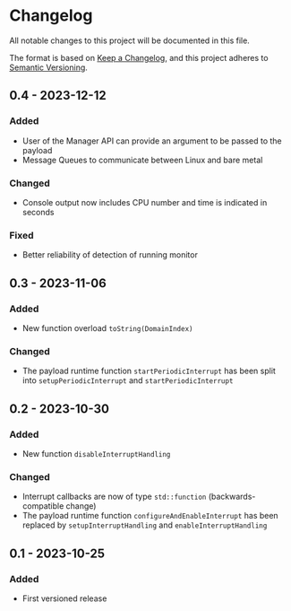 # Changelog

All notable changes to this project will be documented in this file.

The format is based on [Keep a Changelog](https://keepachangelog.com/en/1.0.0/),
and this project adheres to [Semantic Versioning](https://semver.org/spec/v2.0.0.html).

## 0.4 - 2023-12-12

### Added

- User of the Manager API can provide an argument to be passed to the payload
- Message Queues to communicate between Linux and bare metal

### Changed

- Console output now includes CPU number and time is indicated in seconds

### Fixed

- Better reliability of detection of running monitor

## 0.3 - 2023-11-06

### Added

- New function overload `toString(DomainIndex)`

### Changed

- The payload runtime function `startPeriodicInterrupt` has been split into `setupPeriodicInterrupt` and
  `startPeriodicInterrupt`

## 0.2 - 2023-10-30

### Added

- New function `disableInterruptHandling`

### Changed

- Interrupt callbacks are now of type `std::function` (backwards-compatible change)
- The payload runtime function `configureAndEnableInterrupt` has been replaced by `setupInterruptHandling` and
  `enableInterruptHandling`

## 0.1 - 2023-10-25

### Added

- First versioned release
